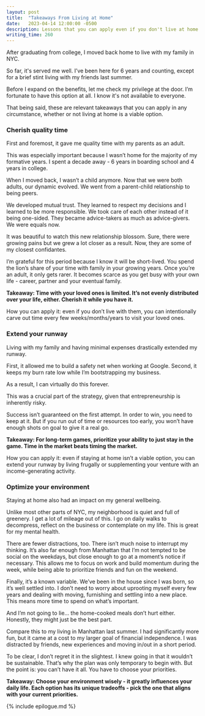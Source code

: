 ```yaml
---
layout: post
title:  "Takeaways From Living at Home"
date:   2023-04-14 12:00:00 -0500
description: Lessons that you can apply even if you don't live at home.
writing_time: 260
---
```


After graduating from college, I moved back home to live with my family in NYC.

So far, it's served me well. I’ve been here for 6 years and counting, except for a brief stint living with my friends last summer.

Before I expand on the benefits, let me check my privilege at the door. I’m fortunate to have this option at all. I know it's not available to everyone.

That being said, these are relevant takeaways that you can apply in any circumstance, whether or not living at home is a viable option.

### Cherish quality time

First and foremost, it gave me quality time with my parents as an adult.

This was especially important because I wasn’t home for the majority of my formative years. I spent a decade away - 6 years in boarding school and 4 years in college.

When I moved back, I wasn’t a child anymore. Now that we were both adults, our dynamic evolved. We went from a parent-child relationship to being peers.

We developed mutual trust. They learned to respect my decisions and I learned to be more responsible. We took care of each other instead of it being one-sided. They became advice-takers as much as advice-givers. We were equals now.

It was beautiful to watch this new relationship blossom. Sure, there were growing pains but we grew a lot closer as a result. Now, they are some of my closest confidantes.

I’m grateful for this period because I know it will be short-lived. You spend the lion’s share of your time with family in your growing years. Once you’re an adult, it only gets rarer. It becomes scarce as you get busy with your own life - career, partner and your eventual family.

**Takeaway: Time with your loved ones is limited. It’s not evenly distributed over your life, either. Cherish it while you have it.**

How you can apply it: even if you don’t live with them, you can intentionally carve out time every few weeks/months/years to visit your loved ones.


### Extend your runway

Living with my family and having minimal expenses drastically extended my runway.

First, it allowed me to build a safety net when working at Google. Second, it keeps my burn rate low while I’m bootstrapping my business.

As a result, I can virtually do this forever.

This was a crucial part of the strategy, given that entrepreneurship is inherently risky.

Success isn’t guaranteed on the first attempt. In order to win, you need to keep at it. But if you run out of time or resources too early, you won’t have enough shots on goal to give it a real go.

**Takeaway: For long-term games, prioritize your ability to just stay in the game. Time in the market beats timing the market.**

How you can apply it: even if staying at home isn’t a viable option, you can extend your runway by living frugally or supplementing your venture with an income-generating activity.


### Optimize your environment

Staying at home also had an impact on my general wellbeing.

Unlike most other parts of NYC, my neighborhood is quiet and full of greenery. I get a lot of mileage out of this. I go on daily walks to decompress, reflect on the business or contemplate on my life. This is great for my mental health.

There are fewer distractions, too. There isn’t much noise to interrupt my thinking. It’s also far enough from Manhattan that I’m not tempted to be social on the weekdays, but close enough to go at a moment’s notice if necessary. This allows me to focus on work and build momentum during the week, while being able to prioritize friends and fun on the weekend.

Finally, it’s a known variable. We’ve been in the house since I was born, so it’s well settled into. I don’t need to worry about uprooting myself every few years and dealing with moving, furnishing and settling into a new place. This means more time to spend on what’s important.

And I’m not going to lie… the home-cooked meals don’t hurt either. Honestly, they might just be the best part.

Compare this to my living in Manhattan last summer. I had significantly more fun, but it came at a cost to my larger goal of financial independence. I was distracted by friends, new experiences and moving in/out in a short period.

To be clear, I don’t regret it in the slightest. I knew going in that it wouldn’t be sustainable. That’s why the plan was only temporary to begin with. But the point is: you can’t have it all. You have to choose your priorities.

**Takeaway: Choose your environment wisely - it greatly influences your daily life. Each option has its unique tradeoffs - pick the one that aligns with your current priorities.**

{% include epilogue.md %}